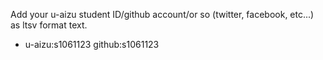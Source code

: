 Add your u-aizu student ID/github account/or so (twitter, facebook, etc...) as ltsv format text.
+ u-aizu:s1061123 github:s1061123
